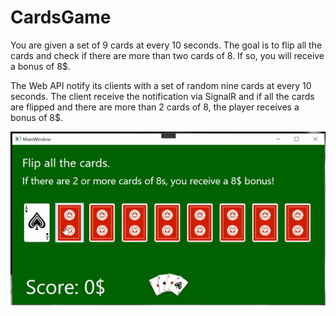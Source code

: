# CardsGame

You are given a set of 9 cards at every 10 seconds.
The goal is to flip all the cards and check if there are more than two cards of 8.
If so, you will receive a bonus of 8$.

The Web API notify its clients with a set of random nine cards at every 10 seconds.
The client receive the notification via SignalR and if all the cards are flipped and there are more than 2 cards of 8, the player receives a bonus of 8$.

![alt text](Demo/CardsGame.gif)
